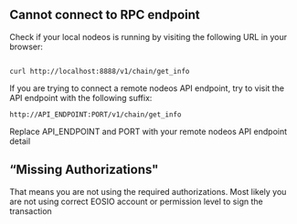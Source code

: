 ## Cannot connect to RPC endpoint

Check if your local nodeos is running by visiting the following URL in your browser:

```shell

curl http://localhost:8888/v1/chain/get_info

```

If you are trying to connect a remote nodeos API endpoint, try to visit the API endpoint with the following suffix:

```shell
http://API_ENDPOINT:PORT/v1/chain/get_info
```

Replace API_ENDPOINT and PORT with your remote nodeos API endpoint detail

## “Missing Authorizations"

That means you are not using the required authorizations. Most likely you are not using correct EOSIO account or permission level to sign the transaction
